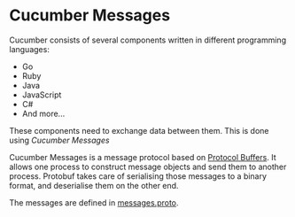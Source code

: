 # Cucumber Messages

Cucumber consists of several components written in different programming languages:
- Go
- Ruby
- Java
- JavaScript
- C#
- And more...

These components need to exchange data between them. This is done using *Cucumber Messages*

Cucumber Messages is a message protocol based on [Protocol Buffers](https://developers.google.com/protocol-buffers/). It allows one process to
construct message objects and send them to another process. Protobuf takes care
of serialising those messages to a binary format, and deserialise them on the other
end.

The messages are defined in [messages.proto](./messages.proto).
